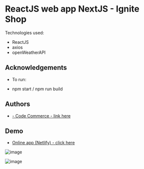 
# ReactJS web app NextJS - Ignite Shop 





Technologies used:

- ReactJS
- axios
- openWeatherAPI










## Acknowledgements


- To run:

- npm start / npm run build  



 


## Authors

- [- Code Commerce - link here ](https://www.youtube.com/watch?v=UjeXpct3p7M)
 





## Demo

- [Online app (Netlify) - click here](https://roaring-rabanadas-590164.netlify.app/)

![image](https://user-images.githubusercontent.com/63982700/202038346-93063773-74df-4e5a-a266-5a5f027c77cb.png)


![image](https://user-images.githubusercontent.com/63982700/202038281-1e67c7ae-d26b-409d-8f11-23b4baf5f198.png)
